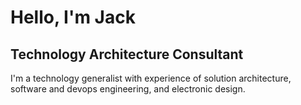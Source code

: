 # Hello, I'm Jack

## Technology Architecture Consultant

I'm a technology generalist with experience of solution architecture, software and devops engineering, and electronic design.
